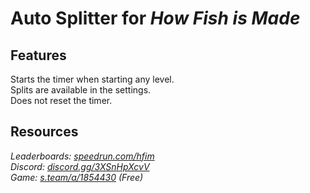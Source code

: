 # Auto Splitter for ***How Fish is Made***
## Features
Starts the timer when starting any level.  
Splits are available in the settings.  
Does not reset the timer.

## Resources
*Leaderboards: [speedrun.com/hfim](https://speedrun.com/hfim)*  
*Discord: [discord.gg/3XSnHpXcvV](https://discord.gg/3XSnHpXcvV)*  
*Game: [s.team/a/1854430](https://s.team/a/1854430) (Free)*